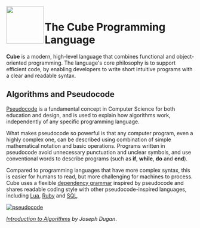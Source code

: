 <img align="left" height="100" src="https://upload.wikimedia.org/wikipedia/commons/c/c3/Lambda-letter-lowercase-symbol-Garamond.svg">

# The Cube Programming Language

**Cube** is a modern, high-level language that combines functional and object-oriented programming. The language's core philosophy is to support efficient code, by enabling developers to write short intuitive programs with a clear and readable syntax.

## Algorithms and Pseudocode

[Pseudocode](https://www.youtube.com/watch?v=gcQMBK53UjI) is a fundamental concept in Computer Science for both education and design, and is used to explain how algorithms work, independently of any specific programming language.

What makes pseudocode so powerful is that any computer program, even a highly complex one, can be described using combination of simple mathematical notation and basic operations. Programs written in pseudocode avoid unnecessary punctuation and unclear symbols, and use conventional words to describe programs (such as **if**, **while**, **do** and **end**).

Compared to programming languages that have more complex syntax, this is easier for humans to read, but more challenging for machines to process. Cube uses a flexible [dependency grammar](https://en.wikipedia.org/wiki/Dependency_grammar) inspired by pseudocode and shares readable coding style with other pseudocode-inspired languages, including [Lua](https://en.wikipedia.org/wiki/Lua_(programming_language)), [Ruby](https://github.com/ThibaultJanBeyer/cheatsheets/blob/master/Ruby-Cheatsheet.md) and [SQL](https://en.wikipedia.org/wiki/Select_(SQL)).

[![pseudocode](https://img.youtube.com/vi/gcQMBK53UjI/0.jpg)](https://www.youtube.com/watch?v=gcQMBK53UjI "pseudocode")

*[Introduction to Algorithms](https://www.youtube.com/watch?v=gcQMBK53UjI) by Joseph Dugan*.
